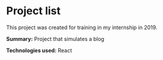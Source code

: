 # Project list
This project was created for training in my internship in 2019.

**Summary:** Project that simulates a blog

**Technologies used:** React
